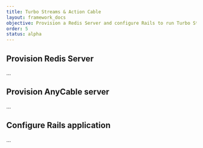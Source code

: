 ```yaml
---
title: Turbo Streams & Action Cable
layout: framework_docs
objective: Provision a Redis Server and configure Rails to run Turbo Streams.
order: 5
status: alpha
---
```



## Provision Redis Server

...


## Provision AnyCable server

...


## Configure Rails application

...
